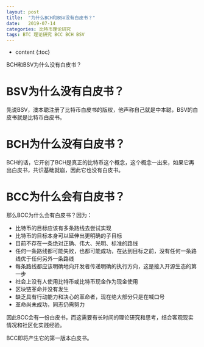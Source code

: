 ```yaml
---
layout: post
title:  "为什么BCH和BSV没有白皮书？"
date:   2019-07-14
categories: 比特币理论研究
tags: BTC 理论研究 BCC BCH BSV
---
```


* content
{:toc}

BCH和BSV为什么没有白皮书？

# BSV为什么没有白皮书？

先说BSV，澳本聪注册了比特币白皮书的版权，他声称自己就是中本聪，BSV的白皮书就是比特币白皮书。

# BCH为什么没有白皮书？

BCH的话，它开创了BCH是真正的比特币这个概念，这个概念一出来，如果它再出白皮书，共识基础就崩，因此它也没有白皮书。

# BCC为什么会有白皮书？

那么BCC为什么会有白皮书？因为：

* 比特币的目标应该有多条路线去尝试实现
* 比特币的目标本身可以延伸出更明确的子目标
* 目前不存在一条绝对正确、伟大、光明、标准的路线
* 任何一条路线都可能失败，也都可能成功，在达到目标之前，没有任何一条路线优于任何另外一条路线
* 每条路线都应该明确地向开发者传递明确的执行方向，这是接入开源生态的第一步
* 社会上没有人使用比特币或比特币现金作为现金使用
* 区块链革命并没有发生
* 缺乏具有行动能力和决心的革命者，现在绝大部分只是在喊口号
* 革命尚未成功，同志仍需努力

因此BCC会有一份白皮书，而这需要有长时间的理论研究和思考，结合客观现实情况和社区化实践经验。

BCC即将产生它的第一版本白皮书。